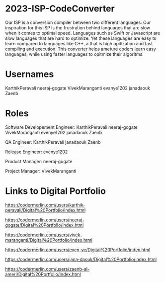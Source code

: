 # 2023-ISP-CodeConverter

Our ISP is a conversion compiler between two different languages. Our inspiration for this ISP is the frustration behind languages that are slow when it comes to optimal speed. Languages such as Swift or Javascript are slow languages that are hard to optimize. Yet these languages are easy to learn compared to languages like C++, a  that is high opitization and fast compiling and execution. This converter helps ameture coders learn easy languages, while using faster languages to opitmize their algoritms. 

# Usernames

KarthikPeravali
neeraj-gogate
VivekMaranganti
evanye1202
janadaouk
Zaenb

# Roles

Software Developement Engineer:
KarthikPeravali
neeraj-gogate
VivekMaranganti
evenye1202
janadaouk
Zaenb

QA Engineer:
KarthikPeravali
janadaouk
Zaenb

Release Engineer:
evenye1202

Product Manager:
neeraj-gogate

Project Manager:
VivekMaranganti

# Links to Digital Portfolio
https://codermerlin.com/users/karthik-peravali/Digital%20Portfolio/index.html

https://codermerlin.com/users/neeraj-gogate/Digital%20Portfolio/index.html

https://codermerlin.com/users/vivek-maranganti/Digital%20Portfolio/index.html

https://codermerlin.com/users/even-ye/Digital%20Portfolio/index.html

https://codermerlin.com/users/jana-daouk/Digital%20Portfolio/index.html

https://codermerlin.com/users/zaenb-al-ameri/Digital%20Portfolio/index.html
